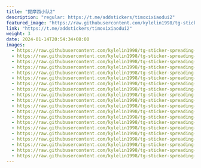 ```yaml
---
title: "提摩西小队2"
description: "regular: https://t.me/addstickers/timoxixiaodui2"
featured_image: "https://raw.githubusercontent.com/kylelin1998/tg-sticker-spreading-worldwide-images/main/img/4cd26fdd-d374-434d-b3fd-b18703b036e5.jpg"
link: "https://t.me/addstickers/timoxixiaodui2"
weight: 3
date: 2024-01-14T20:54:34+08:00
images:
  - https://raw.githubusercontent.com/kylelin1998/tg-sticker-spreading-worldwide-images/main/img/4cd26fdd-d374-434d-b3fd-b18703b036e5.jpg
  - https://raw.githubusercontent.com/kylelin1998/tg-sticker-spreading-worldwide-images/main/img/16fc5381-ac7a-4db8-9bc1-35c8a58e4646.jpg
  - https://raw.githubusercontent.com/kylelin1998/tg-sticker-spreading-worldwide-images/main/img/078b7db2-b820-4008-9829-d55db5fe768a.jpg
  - https://raw.githubusercontent.com/kylelin1998/tg-sticker-spreading-worldwide-images/main/img/0d61d2eb-97eb-45c2-a2c0-ae62b06e8809.jpg
  - https://raw.githubusercontent.com/kylelin1998/tg-sticker-spreading-worldwide-images/main/img/7d68fd5a-a595-47ba-a817-986e9375ada2.jpg
  - https://raw.githubusercontent.com/kylelin1998/tg-sticker-spreading-worldwide-images/main/img/c3fe6e45-741b-4a3b-b301-70cb75929dba.jpg
  - https://raw.githubusercontent.com/kylelin1998/tg-sticker-spreading-worldwide-images/main/img/e4056974-a802-45ed-b766-ce62f1911696.jpg
  - https://raw.githubusercontent.com/kylelin1998/tg-sticker-spreading-worldwide-images/main/img/c389a802-5423-4c3e-bf24-b68654c8c5e3.jpg
  - https://raw.githubusercontent.com/kylelin1998/tg-sticker-spreading-worldwide-images/main/img/72baee35-01fe-4397-a49f-f0e2acf69ef0.jpg
  - https://raw.githubusercontent.com/kylelin1998/tg-sticker-spreading-worldwide-images/main/img/082ea9d8-439d-41a2-b31a-c5d1cb3d9be9.jpg
  - https://raw.githubusercontent.com/kylelin1998/tg-sticker-spreading-worldwide-images/main/img/0120ad31-66e8-4f92-8e30-43a91ec44ffa.jpg
  - https://raw.githubusercontent.com/kylelin1998/tg-sticker-spreading-worldwide-images/main/img/5c55723a-6050-4a0c-aef3-4092116cd21e.jpg
  - https://raw.githubusercontent.com/kylelin1998/tg-sticker-spreading-worldwide-images/main/img/60eb2a78-dd2b-4aa8-b48b-b6b1b5133111.jpg
  - https://raw.githubusercontent.com/kylelin1998/tg-sticker-spreading-worldwide-images/main/img/6286ff48-6910-4117-86c0-608e6e74d2c5.jpg
  - https://raw.githubusercontent.com/kylelin1998/tg-sticker-spreading-worldwide-images/main/img/f60b5a5f-a53f-4616-8093-80c67da9c2ec.jpg
  - https://raw.githubusercontent.com/kylelin1998/tg-sticker-spreading-worldwide-images/main/img/8ee942d0-c174-458c-9c2e-ba0007793cac.jpg
  - https://raw.githubusercontent.com/kylelin1998/tg-sticker-spreading-worldwide-images/main/img/bfe13e20-88eb-4863-990a-f632874a5896.jpg
  - https://raw.githubusercontent.com/kylelin1998/tg-sticker-spreading-worldwide-images/main/img/b4ba520d-b214-4266-9b2e-0d4bb8d5a0fb.jpg
  - https://raw.githubusercontent.com/kylelin1998/tg-sticker-spreading-worldwide-images/main/img/aa9afe2b-c9f2-444e-a22b-a96e57940ea6.jpg
  - https://raw.githubusercontent.com/kylelin1998/tg-sticker-spreading-worldwide-images/main/img/fe1cf78d-f000-40b1-aaa9-2045c473e350.jpg
---
```

